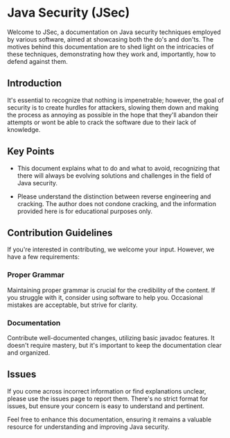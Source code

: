 # Java Security (JSec)

Welcome to JSec, a documentation on Java security techniques employed by various software, aimed at showcasing both the do's and don'ts. The motives behind this documentation are to shed light on the intricacies of these techniques, demonstrating how they work and, importantly, how to defend against them.

## Introduction

It's essential to recognize that nothing is impenetrable; however, the goal of security is to create hurdles for attackers, slowing them down and making the process as annoying as possible in the hope that they'll abandon their attempts or wont be able to crack the software due to their lack of knowledge.

## Key Points

- This document explains what to do and what to avoid, recognizing that there will always be evolving solutions and challenges in the field of Java security.

- Please understand the distinction between reverse engineering and cracking. The author does not condone cracking, and the information provided here is for educational purposes only.

## Contribution Guidelines

If you're interested in contributing, we welcome your input. However, we have a few requirements:

### Proper Grammar

Maintaining proper grammar is crucial for the credibility of the content. If you struggle with it, consider using software to help you. Occasional mistakes are acceptable, but strive for clarity.

### Documentation

Contribute well-documented changes, utilizing basic javadoc features. It doesn't require mastery, but it's important to keep the documentation clear and organized.

## Issues

If you come across incorrect information or find explanations unclear, please use the issues page to report them. There's no strict format for issues, but ensure your concern is easy to understand and pertinent.

Feel free to enhance this documentation, ensuring it remains a valuable resource for understanding and improving Java security.
